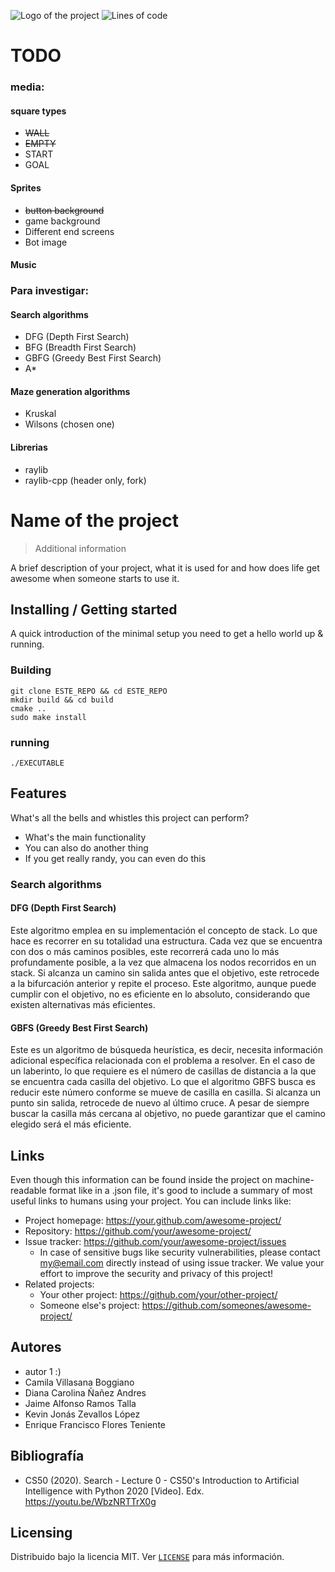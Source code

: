 ![Logo of the project](https://previews.123rf.com/images/dimajarm/dimajarm1711/dimajarm171100398/90707509-logo-laberinto-vector-moderno-s%C3%ADmbolo-laberinto-icono-de-cubo-isom%C3%A9trico-para-juego-de-logotipo.jpg)
![Lines of code](https://img.shields.io/tokei/lines/github/CS1103/proyecto-final-2023_0-grupo-4?style=plastic)
# TODO

### media:

#### square types
- ~~WALL~~
- ~~EMPTY~~
- START
- GOAL

#### Sprites
- ~~button background~~
- game background
- Different end screens
- Bot image

#### Music

### Para investigar:

#### Search algorithms

- DFG (Depth First Search)
- BFG (Breadth First Search)
- GBFG (Greedy Best First Search)
- A*

#### Maze generation algorithms

- Kruskal
- Wilsons (chosen one)

#### Librerias
 
- raylib 
- raylib-cpp (header only, fork)

# Name of the project
> Additional information

A brief description of your project, what it is used for and how does life get awesome when someone starts to use it.

## Installing / Getting started

A quick introduction of the minimal setup you need to get a hello world up &
running.

### Building
```shell
git clone ESTE_REPO && cd ESTE_REPO
mkdir build && cd build
cmake ..
sudo make install
```
### running
```shell
./EXECUTABLE
```

## Features

What's all the bells and whistles this project can perform?
* What's the main functionality
* You can also do another thing
* If you get really randy, you can even do this

### Search algorithms
#### DFG (Depth First Search)
Este algoritmo emplea en su implementación el concepto de stack. Lo que hace es recorrer en su totalidad una estructura. 
Cada vez que se encuentra con dos o más caminos posibles, este recorrerá cada uno lo más profundamente posible, a la 
vez que almacena los nodos recorridos en un stack. Si alcanza un camino sin salida antes que el objetivo, este retrocede a 
la bifurcación anterior y repite el proceso. Este algoritmo, aunque puede cumplir con el objetivo, no es eficiente en lo 
absoluto, considerando que existen alternativas más eficientes. 

#### GBFS (Greedy Best First Search)
Este es un algoritmo de búsqueda heurística, es decir, necesita información adicional específica relacionada con el 
problema a resolver. En el caso de un laberinto, lo que requiere es el número de casillas de distancia a la que se 
encuentra cada casilla del objetivo. Lo que el algoritmo GBFS busca es reducir este número conforme se mueve de casilla 
en casilla. Si alcanza un punto sin salida, retrocede de nuevo al último cruce. A pesar de siempre buscar la casilla 
más cercana al objetivo, no puede garantizar que el camino elegido será el más eficiente. 

## Links

Even though this information can be found inside the project on machine-readable
format like in a .json file, it's good to include a summary of most useful
links to humans using your project. You can include links like:

- Project homepage: https://your.github.com/awesome-project/
- Repository: https://github.com/your/awesome-project/
- Issue tracker: https://github.com/your/awesome-project/issues
  - In case of sensitive bugs like security vulnerabilities, please contact
    my@email.com directly instead of using issue tracker. We value your effort
    to improve the security and privacy of this project!
- Related projects:
  - Your other project: https://github.com/your/other-project/
  - Someone else's project: https://github.com/someones/awesome-project/



## Autores

- autor 1 :)
- Camila Villasana Boggiano
- Diana Carolina Ñañez Andres
- Jaime Alfonso Ramos Talla
- Kevin Jonás Zevallos López
- Enrique Francisco Flores Teniente

## Bibliografía
- CS50 (2020). Search - Lecture 0 - CS50's Introduction to Artificial Intelligence with Python 2020 [Video]. Edx. https://youtu.be/WbzNRTTrX0g 

## Licensing

Distribuido bajo la licencia MIT. Ver [`LICENSE`](LICENSE) para más información.
